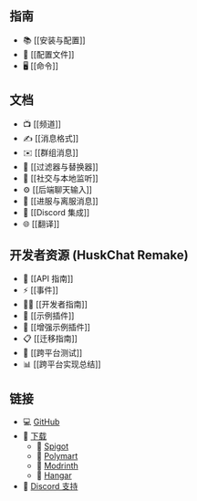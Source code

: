 ## 指南
* 📚 [[安装与配置]]
* 📝 [[配置文件]]
* 🖥️ [[命令]]

## 文档
* 📺 [[频道]]
* ✍️ [[消息格式]]
* ✉️ [[群组消息]]
* 🤫 [[过滤器与替换器]]
* 🔎 [[社交与本地监听]]
* ⚙️ [[后端聊天输入]]
* 📜 [[进服与离服消息]]
* 🔵 [[Discord 集成]]
* 🌐 [[翻译]]

## 开发者资源 (HuskChat Remake)
* 🚀 [[API 指南]]
* ⚡ [[事件]]
* 👨‍💻 [[开发者指南]]
* 📝 [[示例插件]]
* 🔧 [[增强示例插件]]
* 📋 [[迁移指南]]
* 🧪 [[跨平台测试]]
* 📊 [[跨平台实现总结]]

## 链接
* 💻 [GitHub](https://github.com/Gk0Wk/HuskChat-Remake)
* 📂 [下载](https://www.spigotmc.org/resources/huskchat.94496/)
  * 🚰 [Spigot](https://www.spigotmc.org/resources/huskchat.94496/)
  * 🛒 [Polymart](https://polymart.org/resource/huskchat.1217)
  * 🔧 [Modrinth](https://modrinth.com/plugin/huskchat)
  * 🛫 [Hangar](https://hangar.papermc.io/William278/HuskChat)
* 💬 [Discord 支持](https://discord.gg/tVYhJfyDWG)

